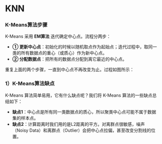 # KNN

### **K-Means算法步骤**

K-Means 采用 **EM算法** 迭代确定中心点。流程分两步：

- **① 更新中心点**：初始化的时候以随机取点作为起始点；迭代过程中，取同一类的所有数据点的重心（或质心）作为新中心点。
- **② 分配数据点**：把所有的数据点分配到离它最近的中心点。

重复上面的两个步骤，一直到中心点不再改变为止。过程如图所示：

### **1）K-Means算法缺点**

K-Means 算法简单易用，它有什么缺点呢？我们将 K-Means 算法的一些缺点总结如下：

- **缺点1**：中心点是所有同一类数据点的质心，所以聚类中心点可能不属于数据集的样本点。
- **缺点2**：计算距离时我们用的是L2距离的平方。对离群点很敏感，噪声（Noisy Data）和离群点（Outlier）会把中心点拉偏，甚至改变分割线的位置。